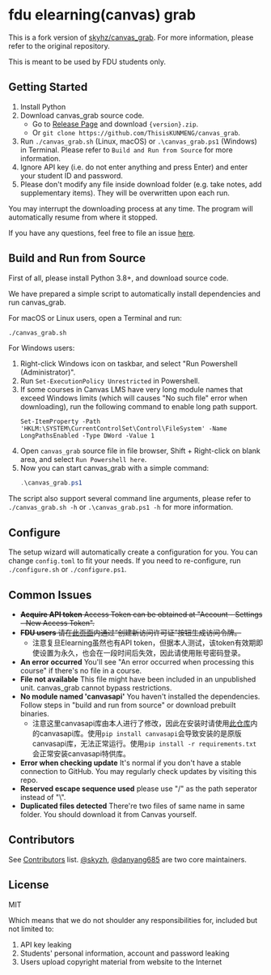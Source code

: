 # fdu elearning(canvas) grab

This is a fork version of [skyhz/canvas_grab](https://github.com/skyzh/canvas_grab/). For more information, please refer to the original repository.

This is meant to be used by FDU students only.

## Getting Started

1. Install Python
2. Download canvas_grab source code. 
   * Go to [Release Page](https://github.com/ThisisKUNMENG/canvas_grab/releases) and download `{version}.zip`.
   * Or `git clone https://github.com/ThisisKUNMENG/canvas_grab`.
3. Run `./canvas_grab.sh` (Linux, macOS) or `.\canvas_grab.ps1` (Windows) in Terminal.
   Please refer to `Build and Run from Source` for more information.
4. Ignore API key (i.e. do not enter anything and press Enter) and enter your student ID and password.
5. Please don't modify any file inside download folder (e.g. take notes, add supplementary items). They will be overwritten upon each run.

You may interrupt the downloading process at any time. The program will automatically resume from where it stopped.


If you have any questions, feel free to file an issue [here](https://github.com/ThisisKUNMENG/canvas_grab/issues).

## Build and Run from Source

First of all, please install Python 3.8+, and download source code.

We have prepared a simple script to automatically install dependencies and run canvas_grab.

For macOS or Linux users, open a Terminal and run:

```bash
./canvas_grab.sh
```

For Windows users:

1. Right-click Windows icon on taskbar, and select "Run Powershell (Administrator)".
2. Run `Set-ExecutionPolicy Unrestricted` in Powershell.
3. If some courses in Canvas LMS have very long module names that exceed Windows limits (which will causes "No such file" error
   when downloading), run the following command to enable long path support.
   ```
   Set-ItemProperty -Path 'HKLM:\SYSTEM\CurrentControlSet\Control\FileSystem' -Name LongPathsEnabled -Type DWord -Value 1 
   ```
4. Open `canvas_grab` source file in file browser, Shift + Right-click on blank area, and select `Run Powershell here`.
5. Now you can start canvas_grab with a simple command:
    ```powershell
    .\canvas_grab.ps1
    ```
   
The script also support several command line arguments, please refer to `./canvas_grab.sh -h` or `.\canvas_grab.ps1 -h` for more information.

## Configure

The setup wizard will automatically create a configuration for you.
You can change `config.toml` to fit your needs. If you need to
re-configure, run `./configure.sh` or `./configure.ps1`.

## Common Issues

* ~~**Acquire API token** Access Token can be obtained at "Account - Settings - New Access Token".~~
* ~~**FDU users** 请在[此页面](https://elearning.fudan.edu.cn/profile/settings)内通过“创建新访问许可证”按钮生成访问令牌。~~
  * 注意复旦Elearning虽然也有API token，但据本人测试，该token有效期即使设置为永久，也会在一段时间后失效，因此请使用账号密码登录。
* **An error occurred** You'll see "An error occurred when processing this course" if there's no file in a course.
* **File not available** This file might have been included in an unpublished unit. canvas_grab cannot bypass restrictions.
* **No module named 'canvasapi'** You haven't installed the dependencies. Follow steps in "build and run from source" or download prebuilt binaries.
  * 注意这里canvasapi库由本人进行了修改，因此在安装时请使用[此仓库](https://github.com/ThisisKUNMENG/canvasapi)内的canvasapi库。使用`pip install canvasapi`会导致安装的是原版canvasapi库，无法正常运行。使用`pip install -r requirements.txt`会正常安装canvasapi特供库。
* **Error when checking update** It's normal if you don't have a stable connection to GitHub. You may regularly check updates by visiting this repo.
* **Reserved escape sequence used** please use "/" as the path seperator instead of "\\".
* **Duplicated files detected** There're two files of same name in same folder. You should download it from Canvas yourself.

## Contributors

See [Contributors](https://github.com/skyzh/canvas_grab/graphs/contributors) list.
[@skyzh](https://github.com/skyzh), [@danyang685](https://github.com/danyang685) are two core maintainers.

## License

MIT

Which means that we do not shoulder any responsibilities for, included but not limited to:

1. API key leaking
2. Students' personal information, account and password leaking
3. Users upload copyright material from website to the Internet
